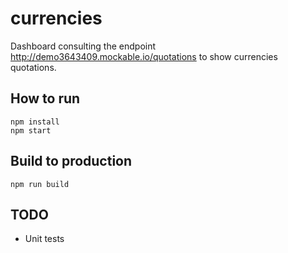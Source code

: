 # currencies

Dashboard consulting the endpoint http://demo3643409.mockable.io/quotations to show currencies quotations.

## How to run
```
npm install
npm start
```

## Build to production
```
npm run build
```

## TODO
- Unit tests
